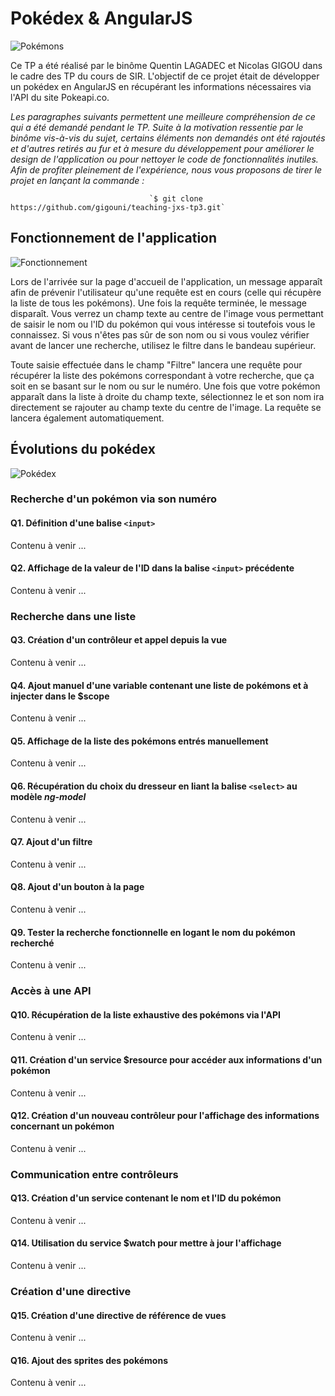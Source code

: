 # Pokédex & AngularJS

![Pokémons](http://i.imgur.com/oJkBNgX.jpg "Let's find them all !")

Ce TP a été réalisé par le binôme Quentin LAGADEC et Nicolas GIGOU dans le cadre des TP du cours de SIR. L'objectif de ce projet était de développer un pokédex en AngularJS en récupérant les informations nécessaires via l'API du site Pokeapi.co.

*Les paragraphes suivants permettent une meilleure compréhension de ce qui a été demandé pendant le TP. Suite à la motivation ressentie par le binôme vis-à-vis du sujet, certains éléments non demandés ont été rajoutés et d'autres retirés au fur et à mesure du développement pour améliorer le design de l'application ou pour nettoyer le code de fonctionnalités inutiles. Afin de profiter pleinement de l'expérience, nous vous proposons de tirer le projet en lançant la commande :*

                                   `$ git clone https://github.com/gigouni/teaching-jxs-tp3.git`

## Fonctionnement de l'application

![Fonctionnement](http://vamers.com/wp-content/uploads/2013/10/Vamers-Gaming-Pokemon-X-Y-Laungh-Trailer-Pokemon-Mega-Evolutions-Banner.jpg "How does it work ?")

Lors de l'arrivée sur la page d'accueil de l'application, un message apparaît afin de prévenir l'utilisateur qu'une requête est en cours (celle qui récupère la liste de tous les pokémons). Une fois la requête terminée, le message disparaît. Vous verrez un champ texte au centre de l'image vous permettant de saisir le nom ou l'ID du pokémon qui vous intéresse si toutefois vous le connaissez. Si vous n'êtes pas sûr de son nom ou si vous voulez vérifier avant de lancer une recherche, utilisez le filtre dans le bandeau supérieur. 

Toute saisie effectuée dans le champ "Filtre" lancera une requête pour récupérer la liste des pokémons correspondant à votre recherche, que ça soit en se basant sur le nom ou sur le numéro. Une fois que votre pokémon apparaît dans la liste à droite du champ texte, sélectionnez le et son nom ira directement se rajouter au champ texte du centre de l'image. La requête se lancera également automatiquement.

## Évolutions du pokédex

![Pokédex](https://lh6.googleusercontent.com/-rXlgsy3Pkis/UzWZdcE14LI/AAAAAAAAE1M/XaCcIJJ3otI/w650-h200-no/pokedex+project+banner3.png "Evolution of the Pokedex")

### Recherche d'un pokémon via son numéro
#### Q1. Définition d'une balise `<input>`

Contenu à venir ...

#### Q2. Affichage de la valeur de l'ID dans la balise `<input>` précédente

Contenu à venir ...

### Recherche dans une liste
#### Q3. Création d'un contrôleur et appel depuis la vue

Contenu à venir ...

#### Q4. Ajout manuel d'une variable contenant une liste de pokémons et à injecter dans le $scope

Contenu à venir ...

#### Q5. Affichage de la liste des pokémons entrés manuellement

Contenu à venir ...

#### Q6. Récupération du choix du dresseur en liant la balise `<select>` au modèle *ng-model*

Contenu à venir ...

#### Q7. Ajout d'un filtre

Contenu à venir ...

#### Q8. Ajout d'un bouton à la page

Contenu à venir ...

#### Q9. Tester la recherche fonctionnelle en logant le nom du pokémon recherché

Contenu à venir ...


### Accès à une API
#### Q10. Récupération de la liste exhaustive des pokémons via l'API

Contenu à venir ...

#### Q11. Création d'un service $resource pour accéder aux informations d'un pokémon

Contenu à venir ...

#### Q12. Création d'un nouveau contrôleur pour l'affichage des informations concernant un pokémon

Contenu à venir ...


### Communication entre contrôleurs
#### Q13. Création d'un service contenant le nom et l'ID du pokémon

Contenu à venir ...

#### Q14. Utilisation du service $watch pour mettre à jour l'affichage

Contenu à venir ...


### Création d'une directive
#### Q15. Création d'une directive de référence de vues

Contenu à venir ...

#### Q16. Ajout des sprites des pokémons

Contenu à venir ...
